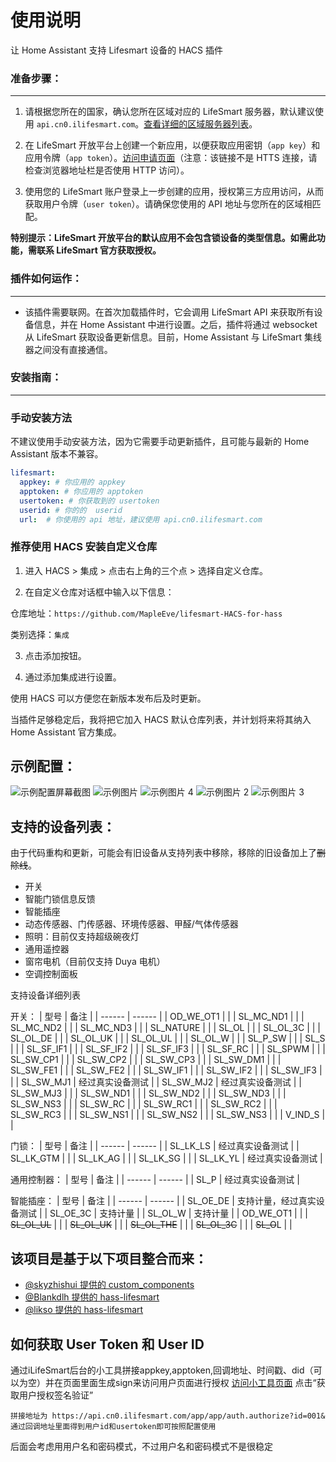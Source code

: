 
使用说明
====
让 Home Assistant 支持 Lifesmart 设备的 HACS 插件

### 准备步骤：
---
1. 请根据您所在的国家，确认您所在区域对应的 LifeSmart 服务器，默认建议使用 `api.cn0.ilifesmart.com`。[查看详细的区域服务器列表](./docs/api-regions.md)。

2. 在 LifeSmart 开放平台上创建一个新应用，以便获取应用密钥（`app key`）和应用令牌（`app token`）。[访问申请页面](http://www.ilifesmart.com/open/login)（注意：该链接不是 HTTS 连接，请检查浏览器地址栏是否使用 HTTP 访问）。

3. 使用您的 LifeSmart 账户登录上一步创建的应用，授权第三方应用访问，从而获取用户令牌（`user token`）。请确保您使用的 API 地址与您所在的区域相匹配。

**特别提示：LifeSmart 开放平台的默认应用不会包含锁设备的类型信息。如需此功能，需联系 LifeSmart 官方获取授权。**

### 插件如何运作：
---

- 该插件需要联网。在首次加载插件时，它会调用 LifeSmart API 来获取所有设备信息，并在 Home Assistant 中进行设置。之后，插件将通过 websocket 从 LifeSmart 获取设备更新信息。目前，Home Assistant 与 LifeSmart 集线器之间没有直接通信。

### 安装指南：
---

### 手动安装方法

不建议使用手动安装方法，因为它需要手动更新插件，且可能与最新的 Home Assistant 版本不兼容。

```yaml
lifesmart:
  appkey: # 你应用的 appkey
  apptoken: # 你应用的 apptoken
  usertoken: # 你获取到的 usertoken
  userid: # 你的的  userid
  url:  # 你使用的 api 地址，建议使用 api.cn0.ilifesmart.com
```

### 推荐使用 HACS 安装自定义仓库

1. 进入 HACS > 集成 > 点击右上角的三个点 > 选择自定义仓库。

2. 在自定义仓库对话框中输入以下信息：

仓库地址：`https://github.com/MapleEve/lifesmart-HACS-for-hass`

类别选择：`集成`

3. 点击添加按钮。

4. 通过添加集成进行设置。

使用 HACS 可以方便您在新版本发布后及时更新。

当插件足够稳定后，我将把它加入 HACS 默认仓库列表，并计划将来将其纳入 Home Assistant 官方集成。

示例配置：
---
![示例配置屏幕截图](./docs/example-configuration.png)
![示例图片](./docs/example-image.png)
![示例图片 4](./docs/example-image-4.png)
![示例图片 2](./docs/example-image-2.png)
![示例图片 3](./docs/example-image-3.png)

支持的设备列表：
---
由于代码重构和更新，可能会有旧设备从支持列表中移除，移除的旧设备加上了~~删除线~~。
- 开关
- 智能门锁信息反馈
- 智能插座
- 动态传感器、门传感器、环境传感器、甲醛/气体传感器
- 照明：目前仅支持超级碗夜灯
- 通用遥控器
- 窗帘电机（目前仅支持 Duya 电机）
- 空调控制面板

支持设备详细列表

开关：
| 型号  | 备注 |
| ------ | ------ |
| OD_WE_OT1 |  |
| SL_MC_ND1 |  |
| SL_MC_ND2 |  |
| SL_MC_ND3 |  |
| SL_NATURE |  |
| SL_OL |  |
| SL_OL_3C |  |
| SL_OL_DE |  |
| SL_OL_UK |  |
| SL_OL_UL |  |
| SL_OL_W |  |
| SL_P_SW |  |
| SL_S |  |
| SL_SF_IF1 |  |
| SL_SF_IF2 |  |
| SL_SF_IF3 |  |
| SL_SF_RC |  |
| SL_SPWM |  |
| SL_SW_CP1 |  |
| SL_SW_CP2 |  |
| SL_SW_CP3 |  |
| SL_SW_DM1 |  |
| SL_SW_FE1 |  |
| SL_SW_FE2 |  |
| SL_SW_IF1 |  |
| SL_SW_IF2 |  |
| SL_SW_IF3 |  |
| SL_SW_MJ1 | 经过真实设备测试 |
| SL_SW_MJ2 | 经过真实设备测试 |
| SL_SW_MJ3 |  |
| SL_SW_ND1 |  |
| SL_SW_ND2 |  |
| SL_SW_ND3 |  |
| SL_SW_NS3 |  |
| SL_SW_RC |  |
| SL_SW_RC1 |  |
| SL_SW_RC2 |  |
| SL_SW_RC3 |  |
| SL_SW_NS1 |  |
| SL_SW_NS2 |  |
| SL_SW_NS3 |  |
| V_IND_S |  |

门锁：
| 型号  | 备注 |
| ------ | ------ |
| SL_LK_LS | 经过真实设备测试 |
| SL_LK_GTM |  |
| SL_LK_AG |  |
| SL_LK_SG |  |
| SL_LK_YL | 经过真实设备测试 |

通用控制器：
| 型号  | 备注 |
| ------ | ------ |
| SL_P | 经过真实设备测试 |

智能插座：
| 型号  | 备注 |
| ------ | ------ |
| SL_OE_DE | 支持计量，经过真实设备测试 |
| SL_OE_3C | 支持计量 |
| SL_OL_W | 支持计量 |
| OD_WE_OT1 |  |
| ~~SL_OL_UL~~ |  |
| ~~SL_OL_UK~~ |  |
| ~~SL_OL_THE~~ |  |
| ~~SL_OL_3C~~ |  |
| ~~SL_O~~L |  |

该项目是基于以下项目整合而来：
---
- [@skyzhishui 提供的 custom_components](https://github.com/skyzhishui/custom_components)
- [@Blankdlh 提供的 hass-lifesmart](https://github.com/Blankdlh/hass-lifesmart)
- [@likso 提供的 hass-lifesmart](https://github.com/likso/hass-lifesmart)

如何获取 User Token 和 User ID
---
通过iLifeSmart后台的小工具拼接appkey,apptoken,回调地址、时间戳、did（可以为空）并在页面里面生成sign来访问用户页面进行授权
[访问小工具页面](http://www.ilifesmart.com/open/login#/open/document/tool)
点击“获取用户授权签名验证”

```
拼接地址为 https://api.cn0.ilifesmart.com/app/app/auth.authorize?id=001&
通过回调地址里面得到用户id和usertoken即可按照配置使用
```

后面会考虑用用户名和密码模式，不过用户名和密码模式不是很稳定
